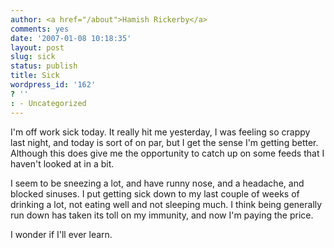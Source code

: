 ```yaml
---
author: <a href="/about">Hamish Rickerby</a>
comments: yes
date: '2007-01-08 10:18:35'
layout: post
slug: sick
status: publish
title: Sick
wordpress_id: '162'
? ''
: - Uncategorized
---
```


I'm off work sick today.  It really hit me yesterday, I was feeling so crappy last night, and today is sort of on par, but I get the sense I'm getting better.  Although this does give me the opportunity to catch up on some feeds that I haven't looked at in a bit. 

I seem to be sneezing a lot, and have runny nose, and a headache, and blocked sinuses.  I put getting sick down to my last couple of weeks of drinking a lot, not eating well and not sleeping much.  I think being generally run down has taken its toll on my immunity, and now I'm paying the price. 

I wonder if I'll ever learn.

 